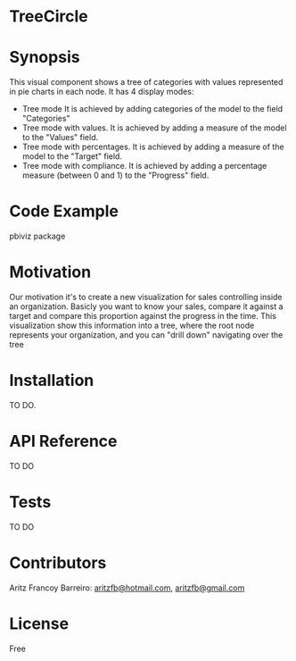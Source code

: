 # TreeCircle

# Synopsis
This visual component shows a tree of categories with values represented in pie charts in each node.
It has 4 display modes:
  - Tree mode It is achieved by adding categories of the model to the field "Categories"
  - Tree mode with values. It is achieved by adding a measure of the model to the "Values" field.
  - Tree mode with percentages. It is achieved by adding a measure of the model to the "Target" field.
  - Tree mode with compliance. It is achieved by adding a percentage measure (between 0 and 1) to the "Progress" field.

# Code Example
pbiviz package

# Motivation
Our motivation it's to create a new visualization for sales controlling inside an organization. Basicly you want to know your sales, compare it against a target and compare this proportion against the progress in the time.
This visualization show this information into a tree, where the root node represents your organization, and you can "drill down" navigating over the tree

# Installation
TO DO.

# API Reference
TO DO

# Tests
TO DO

# Contributors
Aritz Francoy Barreiro: aritzfb@hotmail.com, aritzfb@gmail.com

# License
Free
